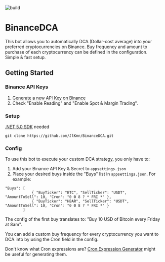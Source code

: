 ![build](https://github.com/JlKmn/BinanceDCA/actions/workflows/dotnet.yml/badge.svg)
# BinanceDCA
This bot allows you to automatically DCA (Dollar-cost average) into your preferred cryptocurrencies on Binance. Buy frequency and amount to purchase of each cryptocurrency can be defined in the configuration. Simple & fast setup.

## Getting Started
### Binance API Keys
1. [Generate a new API Key on Binance](https://www.binance.com/en/my/settings/api-management)
2. Check "Enable Reading" and "Enable Spot & Margin Trading".

### Setup
[.NET 5.0 SDK](https://dotnet.microsoft.com/download/dotnet/5.0) needed
```
git clone https://github.com/JlKmn/BinanceDCA.git
```

### Config
To use this bot to execute your custom DCA strategy, you only have to:
1. Add your Binance API Key & Secret to `appsettings.json`
2. Place your desired buys inside the "Buys" list in `appsettings.json`. For example:
```
"Buys": [
            { "BuyTicker": "BTC", "SellTicker": "USDT", "AmountToSell": 10, "Cron": "0 0 8 ? * FRI *" },
            { "BuyTicker": "HBAR", "SellTicker": "USDT", "AmountToSell": 10, "Cron": "0 0 8 ? * FRI *" }
        ]
```
The config of the first buy translates to: "Buy 10 USD of Bitcoin every Friday at 8am".

You can add a custom buy frequency for every cryptocurrency you want to DCA into by using the Cron field in the config.

Don't know what Cron expressions are? [Cron Expression Generator](https://www.freeformatter.com/cron-expression-generator-quartz.html) might be useful for generating them.
